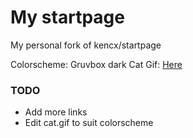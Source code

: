 # My startpage 

My personal fork of kencx/startpage

Colorscheme: Gruvbox dark
Cat Gif: [Here](https://twitter.com/avogado6/status/1165595520967954432?s=19)

### TODO
- Add more links
- Edit cat.gif to suit colorscheme